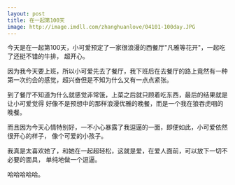 ```yaml
---
layout: post
title: 在一起第100天
image: http://image.imdll.com/zhanghuanlove/04101-100day.JPG
---
```


今天是在一起第100天，小可爱预定了一家很浪漫的西餐厅"凡雅等花开"，一起吃了还挺不错的牛排，
超开心。
<!--more-->

因为我今天要上班，所以小可爱先去了餐厅，我下班后在去餐厅的路上竟然有一种
第一次约会的感觉，超兴奋但是不知为什么又有一点点紧张。

到了餐厅不知道为什么就感觉非常饿，上菜之后就只顾着吃东西，最后的结果就是让小可爱觉得
好像不是预想中的那样浪漫优雅的晚餐，而是一个我在狼吞虎咽的晚餐。

而且因为今天心情特别好，一不小心暴露了我逗逼的一面，即便如此，小可爱依然很开心的样子，
像个可爱的小孩子。

我真是太喜欢她了，和她在一起超轻松，这就是爱，在爱人面前，可以放下一切不必要的面具，
单纯地做一个逗逼。

哈哈哈哈哈。
